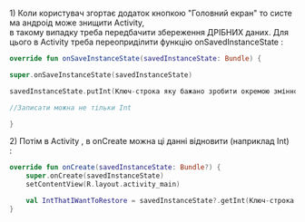 1) Коли користувач згортає додаток кнопкою "Головний екран" то система андроід може знищити Activity, в такому випадку треба передбачити збереження ДРІБНИХ даних. Для цього в Activity треба переоприділити функцію onSavedInstanceState : 


```kotlin
override fun onSaveInstanceState(savedInstanceState: Bundle) { 

super.onSaveInstanceState(savedInstanceState) 

savedInstanceState.putInt(Ключ-строка яку бажано зробити окремою змінною, якісь Int данні бажано із MyViewModel) 

//Записати можна не тільки Int 

} 
```


2) Потім в Activity , в onCreate можна ці данні відновити (наприклад Int) : 


```kotlin
override fun onCreate(savedInstanceState: Bundle?) { 
	super.onCreate(savedInstanceState) 
	setContentView(R.layout.activity_main) 

	val IntThatIWantToRestore = savedInstanceState?.getInt(Ключ-строка із пункту 1, 0) ?: 0 
}
```
